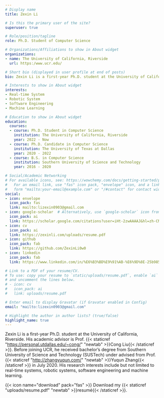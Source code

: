 ```yaml
---
# Display name
title: Zexin Li

# Is this the primary user of the site?
superuser: true

# Role/position/tagline
role: Ph.D. Student of Computer Science

# Organizations/Affiliations to show in About widget
organizations:
- name: The University of California, Riverside
  url: https:/www.ucr.edu/

# Short bio (displayed in user profile at end of posts)
bio: Zexin Li is a first-year Ph.D. student at the University of California, Riverside. His academic advisor is Prof. Cong Liu. Before joining UCR, he received bachelor’s degree from Southern University of Science and Technology (SUSTech) under advised from Prof. Yuqun Zhang in July 2020. His research interests include but not limited to real-time systems, robotic systems, software engineering and machine learning.

# Interests to show in About widget
interests:
- Real-time System
- Robotic System
- Software Engineering
- Machine Learning

# Education to show in About widget
education:
  courses:
  - course: Ph.D. Student in Computer Science
    institution: The University of California, Riverside
    year: 2022 - Now
  - course: Ph.D. Candidate in Computer Science
    institution: The University of Texas at Dallas
    year: 2020 - 2022
  - course: B.S. in Computer Science
    institution: Southern University of Science and Technology
    year: 2016 - 2020

# Social/Academic Networking
# For available icons, see: https://wowchemy.com/docs/getting-started/page-builder/#icons
#   For an email link, use "fas" icon pack, "envelope" icon, and a link in the
#   form "mailto:your-email@example.com" or "/#contact" for contact widget.
social:
- icon: envelope
  icon_pack: fas
  link: mailto:lizexin0903@gmail.com
- icon: google-scholar  # Alternatively, use `google-scholar` icon from `ai` icon pack
  icon_pack: ai
  link: https://scholar.google.com/citations?user=iHt-2zwAAAAJ&hl=zh-CN
- icon: cv
  icon_pack: ai
  link: https://zexinli.com/uploads/resume.pdf
- icon: github
  icon_pack: fab
  link: https://github.com/ZexinLi0w0
- icon: linkedin
  icon_pack: fab
  link: https://www.linkedin.com/in/%E6%B3%BD%E9%91%AB-%E6%9D%8E-25b985185/

# Link to a PDF of your resume/CV.
# To use: copy your resume to `static/uploads/resume.pdf`, enable `ai` icons in `params.toml`, 
# and uncomment the lines below.
# - icon: cv
#   icon_pack: ai
#   link: uploads/resume.pdf

# Enter email to display Gravatar (if Gravatar enabled in Config)
email: "mailto:lizexin0903@gmail.com"

# Highlight the author in author lists? (true/false)
highlight_name: true
---
```

Zexin Li is a first-year Ph.D. student at the University of California, Riverside. His academic advisor is Prof. {{< staticref "https://personal.utdallas.edu/~cong/" "newtab" >}}Cong Liu{{< /staticref >}}. Before joining UCR, he received bachelor’s degree from Southern University of Science and Technology (SUSTech) under advised from Prof. {{< staticref "http://zhangyuqun.com/" "newtab" >}}Yuqun Zhang{{< /staticref >}} in July 2020. His research interests include but not limited to real-time systems, robotic systems, software engineering and machine learning.

{{< icon name="download" pack="fas" >}} Download my {{< staticref "uploads/resume.pdf" "newtab" >}}resumé{{< /staticref >}}.
